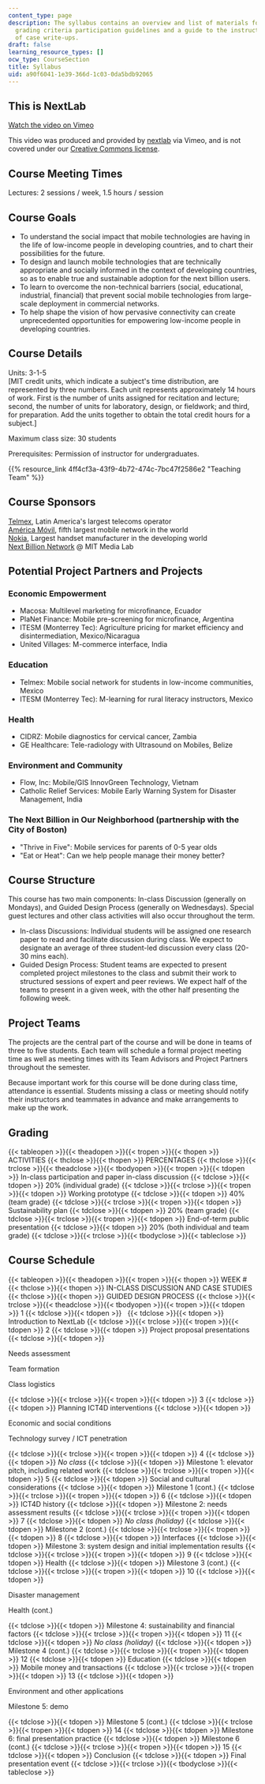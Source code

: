 ```yaml
---
content_type: page
description: The syllabus contains an overview and list of materials for the course,
  grading criteria participation guidelines and a guide to the instructor?s evaluation
  of case write-ups.
draft: false
learning_resource_types: []
ocw_type: CourseSection
title: Syllabus
uid: a90f6041-1e39-366d-1c03-0da5bdb92065
---
```

## This is NextLab

[Watch the video on Vimeo](https://vimeo.com/3033219)

This video was produced and provided by [nextlab](http://vimeo.com/nextlab) via Vimeo, and is not covered under our [Creative Commons license](/terms/#cc).

## Course Meeting Times

Lectures: 2 sessions / week, 1.5 hours / session

## Course Goals

- To understand the social impact that mobile technologies are having in the life of low-income people in developing countries, and to chart their possibilities for the future.
- To design and launch mobile technologies that are technically appropriate and socially informed in the context of developing countries, so as to enable true and sustainable adoption for the next billion users.
- To learn to overcome the non-technical barriers (social, educational, industrial, financial) that prevent social mobile technologies from large-scale deployment in commercial networks.
- To help shape the vision of how pervasive connectivity can create unprecedented opportunities for empowering low-income people in developing countries.

## Course Details

Units: 3-1-5    
\[MIT credit units, which indicate a subject's time distribution, are represented by three numbers. Each unit represents approximately 14 hours of work. First is the number of units assigned for recitation and lecture; second, the number of units for laboratory, design, or fieldwork; and third, for preparation. Add the units together to obtain the total credit hours for a subject.\]

Maximum class size: 30 students

Prerequisites: Permission of instructor for undergraduates.

{{% resource_link 4ff4cf3a-43f9-4b72-474c-7bc47f2586e2 "Teaching Team" %}}

## Course Sponsors

[Telmex](http://www.telmex.com/mx/), Latin America's largest telecoms operator    
[América Móvil](https://www.americamovil.com/English/overview/default.aspx), fifth largest mobile network in the world    
[Nokia](http://www.nokia.com/), Largest handset manufacturer in the developing world    
[Next Billion Network](http://www.nextbillion.net/blogpost.aspx?blogid=1124) @ MIT Media Lab

## Potential Project Partners and Projects

### Economic Empowerment

- Macosa: Multilevel marketing for microfinance, Ecuador
- PlaNet Finance: Mobile pre-screening for microfinance, Argentina
- ITESM (Monterrey Tec): Agriculture pricing for market efficiency and disintermediation, Mexico/Nicaragua
- United Villages: M-commerce interface, India

### Education

- Telmex: Mobile social network for students in low-income communities, Mexico
- ITESM (Monterrey Tec): M-learning for rural literacy instructors, Mexico

### Health

- CIDRZ: Mobile diagnostics for cervical cancer, Zambia
- GE Healthcare: Tele-radiology with Ultrasound on Mobiles, Belize

### Environment and Community

- Flow, Inc: Mobile/GIS InnovGreen Technology, Vietnam
- Catholic Relief Services: Mobile Early Warning System for Disaster Management, India

### The Next Billion in Our Neighborhood (partnership with the City of Boston)

- "Thrive in Five": Mobile services for parents of 0-5 year olds
- "Eat or Heat": Can we help people manage their money better?

## Course Structure

This course has two main components: In-class Discussion (generally on Mondays), and Guided Design Process (generally on Wednesdays). Special guest lectures and other class activities will also occur throughout the term.

- In-class Discussions: Individual students will be assigned one research paper to read and facilitate discussion during class. We expect to designate an average of three student-led discussion every class (20-30 mins each).
- Guided Design Process: Student teams are expected to present completed project milestones to the class and submit their work to structured sessions of expert and peer reviews. We expect half of the teams to present in a given week, with the other half presenting the following week.

## Project Teams

The projects are the central part of the course and will be done in teams of three to five students. Each team will schedule a formal project meeting time as well as meeting times with its Team Advisors and Project Partners throughout the semester.

Because important work for this course will be done during class time, attendance is essential. Students missing a class or meeting should notify their instructors and teammates in advance and make arrangements to make up the work.

## Grading

{{< tableopen >}}{{< theadopen >}}{{< tropen >}}{{< thopen >}}
ACTIVITIES
{{< thclose >}}{{< thopen >}}
PERCENTAGES
{{< thclose >}}{{< trclose >}}{{< theadclose >}}{{< tbodyopen >}}{{< tropen >}}{{< tdopen >}}
In-class participation and paper in-class discussion
{{< tdclose >}}{{< tdopen >}}
20% (individual grade)
{{< tdclose >}}{{< trclose >}}{{< tropen >}}{{< tdopen >}}
Working prototype
{{< tdclose >}}{{< tdopen >}}
40% (team grade)
{{< tdclose >}}{{< trclose >}}{{< tropen >}}{{< tdopen >}}
Sustainability plan
{{< tdclose >}}{{< tdopen >}}
20% (team grade)
{{< tdclose >}}{{< trclose >}}{{< tropen >}}{{< tdopen >}}
End-of-term public presentation
{{< tdclose >}}{{< tdopen >}}
20% (both individual and team grade)
{{< tdclose >}}{{< trclose >}}{{< tbodyclose >}}{{< tableclose >}}

## Course Schedule

{{< tableopen >}}{{< theadopen >}}{{< tropen >}}{{< thopen >}}
WEEK #
{{< thclose >}}{{< thopen >}}
IN-CLASS DISCUSSION AND CASE STUDIES
{{< thclose >}}{{< thopen >}}
GUIDED DESIGN PROCESS
{{< thclose >}}{{< trclose >}}{{< theadclose >}}{{< tbodyopen >}}{{< tropen >}}{{< tdopen >}}
1
{{< tdclose >}}{{< tdopen >}}
 
{{< tdclose >}}{{< tdopen >}}
Introduction to NextLab
{{< tdclose >}}{{< trclose >}}{{< tropen >}}{{< tdopen >}}
2
{{< tdclose >}}{{< tdopen >}}
Project proposal presentations
{{< tdclose >}}{{< tdopen >}}

Needs assessment

Team formation

Class logistics

{{< tdclose >}}{{< trclose >}}{{< tropen >}}{{< tdopen >}}
3
{{< tdclose >}}{{< tdopen >}}
Planning ICT4D interventions
{{< tdclose >}}{{< tdopen >}}

Economic and social conditions

Technology survey / ICT penetration

{{< tdclose >}}{{< trclose >}}{{< tropen >}}{{< tdopen >}}
4
{{< tdclose >}}{{< tdopen >}}
_No class_
{{< tdclose >}}{{< tdopen >}}
Milestone 1: elevator pitch, including related work
{{< tdclose >}}{{< trclose >}}{{< tropen >}}{{< tdopen >}}
5
{{< tdclose >}}{{< tdopen >}}
Social and cultural considerations
{{< tdclose >}}{{< tdopen >}}
Milestone 1 (cont.)
{{< tdclose >}}{{< trclose >}}{{< tropen >}}{{< tdopen >}}
6
{{< tdclose >}}{{< tdopen >}}
ICT4D history
{{< tdclose >}}{{< tdopen >}}
Milestone 2: needs assessment results
{{< tdclose >}}{{< trclose >}}{{< tropen >}}{{< tdopen >}}
7
{{< tdclose >}}{{< tdopen >}}
_No class (holiday)_
{{< tdclose >}}{{< tdopen >}}
Milestone 2 (cont.)
{{< tdclose >}}{{< trclose >}}{{< tropen >}}{{< tdopen >}}
8
{{< tdclose >}}{{< tdopen >}}
Interfaces
{{< tdclose >}}{{< tdopen >}}
Milestone 3: system design and initial implementation results
{{< tdclose >}}{{< trclose >}}{{< tropen >}}{{< tdopen >}}
9
{{< tdclose >}}{{< tdopen >}}
Health
{{< tdclose >}}{{< tdopen >}}
Milestone 3 (cont.)
{{< tdclose >}}{{< trclose >}}{{< tropen >}}{{< tdopen >}}
10
{{< tdclose >}}{{< tdopen >}}

Disaster management

Health (cont.)

{{< tdclose >}}{{< tdopen >}}
Milestone 4: sustainability and financial factors
{{< tdclose >}}{{< trclose >}}{{< tropen >}}{{< tdopen >}}
11
{{< tdclose >}}{{< tdopen >}}
_No class (holiday)_
{{< tdclose >}}{{< tdopen >}}
Milestone 4 (cont.)
{{< tdclose >}}{{< trclose >}}{{< tropen >}}{{< tdopen >}}
12
{{< tdclose >}}{{< tdopen >}}
Education
{{< tdclose >}}{{< tdopen >}}
Mobile money and transactions
{{< tdclose >}}{{< trclose >}}{{< tropen >}}{{< tdopen >}}
13
{{< tdclose >}}{{< tdopen >}}

Environment and other applications

Milestone 5: demo

{{< tdclose >}}{{< tdopen >}}
Milestone 5 (cont.)
{{< tdclose >}}{{< trclose >}}{{< tropen >}}{{< tdopen >}}
14
{{< tdclose >}}{{< tdopen >}}
Milestone 6: final presentation practice
{{< tdclose >}}{{< tdopen >}}
Milestone 6 (cont.)
{{< tdclose >}}{{< trclose >}}{{< tropen >}}{{< tdopen >}}
15
{{< tdclose >}}{{< tdopen >}}
Conclusion
{{< tdclose >}}{{< tdopen >}}
Final presentation event
{{< tdclose >}}{{< trclose >}}{{< tbodyclose >}}{{< tableclose >}}